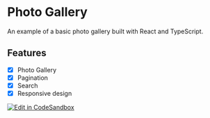 # Photo Gallery

An example of a basic photo gallery built with React and TypeScript.

## Features

- [x] Photo Gallery
- [x] Pagination
- [x] Search
- [x] Responsive design

[![Edit in CodeSandbox](https://assets.codesandbox.io/github/button-edit-lime.svg)](https://codesandbox.io/p/github/codesandbox/codesandbox-template-vite-react/main)


